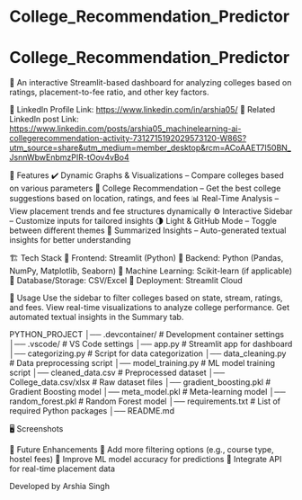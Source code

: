 # College_Recommendation_Predictor

# College_Recommendation_Predictor

🚀 An interactive Streamlit-based dashboard for analyzing colleges based on ratings, placement-to-fee ratio, and other key factors.

🔗 Linkedln Profile Link: https://www.linkedin.com/in/arshia05/
📢 Related Linkedln post Link: https://www.linkedin.com/posts/arshia05_machinelearning-ai-collegerecommendation-activity-7312715192029573120-W86S?utm_source=share&utm_medium=member_desktop&rcm=ACoAAET7I50BN_JsnnWbwEnbmzPIR-tOov4vBo4

🌟 Features
✔️ Dynamic Graphs & Visualizations – Compare colleges based on various parameters
🎯 College Recommendation – Get the best college suggestions based on location, ratings, and fees
📊 Real-Time Analysis – View placement trends and fee structures dynamically
⚙️ Interactive Sidebar – Customize inputs for tailored insights
🌗 Light & GitHub Mode – Toggle between different themes
📝 Summarized Insights – Auto-generated textual insights for better understanding

🏗️ Tech Stack
🔹 Frontend: Streamlit (Python)
🔹 Backend: Python (Pandas, NumPy, Matplotlib, Seaborn)
🔹 Machine Learning: Scikit-learn (if applicable)
🔹 Database/Storage: CSV/Excel
🔹 Deployment: Streamlit Cloud

📌 Usage
Use the sidebar to filter colleges based on state, stream, ratings, and fees.
View real-time visualizations to analyze college performance.
Get automated textual insights in the Summary tab.

PYTHON_PROJECT
│── .devcontainer/              # Development container settings
│── .vscode/                    # VS Code settings
│── app.py                      # Streamlit app for dashboard
│── categorizing.py             # Script for data categorization
│── data_cleaning.py            # Data preprocessing script
│── model_training.py           # ML model training script
│── cleaned_data.csv            # Preprocessed dataset
│── College_data.csv/xlsx       # Raw dataset files
│── gradient_boosting.pkl       # Gradient Boosting model
│── meta_model.pkl              # Meta-learning model
│── random_forest.pkl           # Random Forest model
│── requirements.txt            # List of required Python packages
│── README.md                   


🖥️ Screenshots


📌 Future Enhancements
🔹 Add more filtering options (e.g., course type, hostel fees)
🔹 Improve ML model accuracy for predictions
🔹 Integrate API for real-time placement data


Developed by Arshia Singh
